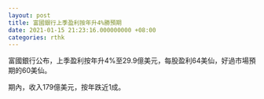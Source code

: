 ```yaml
---
layout: post
title: 富國銀行上季盈利按年升4%勝預期
date: 2021-01-15 21:23:16.000000000 +08:00
categories: rthk
---
```


富國銀行公布，上季盈利按年升4%至29.9億美元，每股盈利64美仙，好過市場預期的60美仙。

期內，收入179億美元，按年跌近1成。

